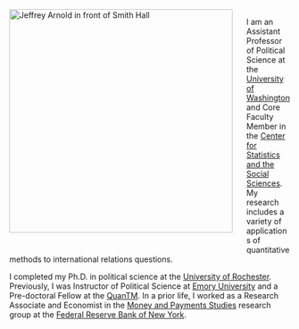 <!-- 
.. title: About
.. slug: index
.. date: 2014-09-21 13:39:11
.. tags: 
.. link: 
.. description: 
-->

<image style="float: left; width: 400px; padding-right: 25px; padding-bottom: 25px" src="https://s3.amazonaws.com/docs.jrnold.me/img/IMG_20140918_132253.jpg" alt="Jeffrey Arnold in front of Smith Hall" title="Jeffrey Arnold in front of Smith Hall"/>

I am an  Assistant Professor of Political Science at the [University of Washington](https://www.polisci.washington.edu/) and Core Faculty Member in the [Center for Statistics and the Social Sciences](https://www.csss.washington.edu/).
My research includes a variety of applications of quantitative methods to international relations questions.

I completed my Ph.D. in political science at the [University of Rochester](http://www.rochester.edu/college/psc/new-site/). 
Previously, I was Instructor of Political Science at [Emory University](http://polisci.emory.edu/home/) and a Pre-doctoral Fellow at the [QuanTM](http://www.quantitative.emory.edu/).
In a prior life, I worked as a Research Associate and
Economist in the
[Money and Payments Studies](https://www.newyorkfed.org/research/payments_research/index.html)
research group at the
[Federal Reserve Bank of New York](https://www.newyorkfed.org/).


